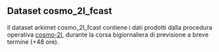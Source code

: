 Dataset cosmo_2I_fcast
----------------------

Il dataset arkimet cosmo_2I_fcast contiene i dati prodotti dalla
procedura operativa [cosmo-2I](cosmo-2I"), durante la corsa
bigiornaliera di previsione a breve termine (+48 ore).

